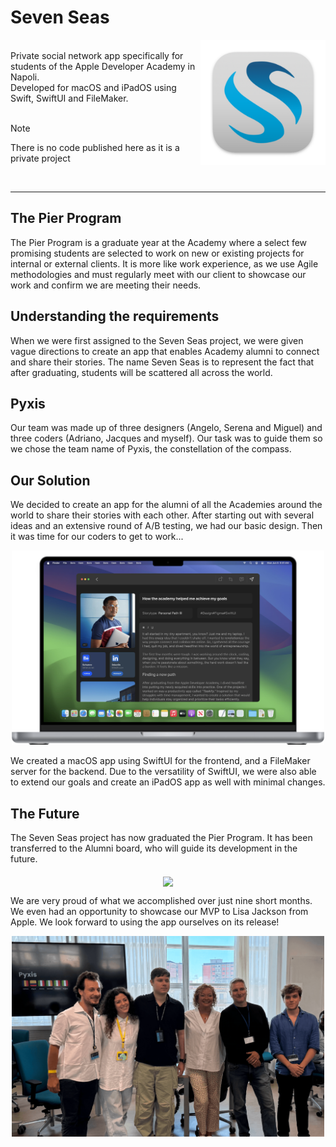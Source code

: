 # Seven Seas
<img src="./Resources/seven_seas_icon.png" width="200" align="right" />
<br>Private social network app specifically for students of the Apple Developer Academy in Napoli.
<br>
Developed for macOS and iPadOS using Swift, SwiftUI and FileMaker.
<br>
<br>

> [!NOTE]
> There is no code published here as it is a private project 

<br>
<hr>

## The Pier Program

The Pier Program is a graduate year at the Academy where a select few promising students are selected to work on new or existing projects for internal or external clients. It is more like work experience, as we use Agile methodologies and must regularly meet with our client to showcase our work and confirm we are meeting their needs. 

## Understanding the requirements

When we were first assigned to the Seven Seas project, we were given vague directions to create an app that enables Academy alumni to connect and share their stories. The name Seven Seas is to represent the fact that after graduating, students will be scattered all across the world. 

## Pyxis

Our team was made up of three designers (Angelo, Serena and Miguel) and three coders (Adriano, Jacques and myself). Our task was to guide them so we chose the team name of Pyxis, the constellation of the compass. 

## Our Solution

We decided to create an app for the alumni of all the Academies around the world to share their stories with each other. After starting out with several ideas and an extensive round of A/B testing, we had our basic design. Then it was time for our coders to get to work... 

<p align="center">
<img src="./Resources/app_on_mac.png" width="500" />
</p>

We created a macOS app using SwiftUI for the frontend, and a FileMaker server for the backend. Due to the versatility of SwiftUI, we were also able to extend our goals and create an iPadOS app as well with minimal changes. 

## The Future

The Seven Seas project has now graduated the Pier Program. It has been transferred to the Alumni board, who will guide its development in the future. 

<p align="center">
<img src="./Resources/project_on_mac.png" width="500" align="middle" />
</p>

We are very proud of what we accomplished over just nine short months. We even had an opportunity to showcase our MVP to Lisa Jackson from Apple. We look forward to using the app ourselves on its release! 

<p align="center">
<img src="./Resources/lisajackson.png" width="500" align="middle" />
</p>
